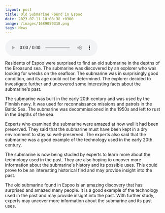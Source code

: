 ```yaml
--- 
layout: post 
title: Old Submarine Found in Espoo
date: 2023-07-11 10:08:38 +0300 
image: /images/1689059318.png
tags: News 
--- 
```


<audio controls>
        <source src="/audios/1689059318.mp3" type="audio/mpeg">
        Your browser does not support the audio element.
      </audio>

Residents of Espoo were surprised to find an old submarine in the depths of the Broasund sea. The submarine was discovered by an explorer who was looking for wrecks on the seafloor. The submarine was in surprisingly good condition, and its age could not be determined. The explorer decided to investigate further and uncovered some interesting facts about the submarine's past.

The submarine was built in the early 20th century and was used by the Finnish navy. It was used for reconnaissance missions and patrols in the Baltic Sea. The submarine was decommissioned in the 1950s and left to rust in the depths of the sea.

Experts who examined the submarine were amazed at how well it had been preserved. They said that the submarine must have been kept in a dry environment to stay so well-preserved. The experts also said that the submarine was a good example of the technology used in the early 20th century.

The submarine is now being studied by experts to learn more about the technology used in the past. They are also hoping to uncover more information about the submarine's history and its possible uses. This could prove to be an interesting historical find and may provide insight into the past.

The old submarine found in Espoo is an amazing discovery that has surprised and amazed many people. It is a good example of the technology used in the past and may provide insight into the past. With further study, experts may uncover more information about the submarine and its past uses. 